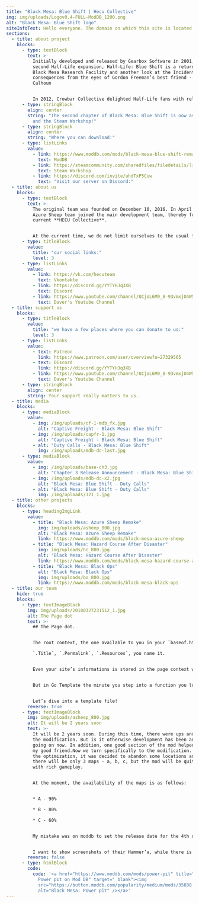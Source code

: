 ```yaml
---
title: "Black Mesa: Blue Shift | Hecu Collective"
img: img/uploads/Logov0.4-FULL-ModDB_1200.png
alt: "Black Mesa: Blue Shift logo"
siteInfoText: Hello everyone. The domain on which this site is located expires on 03/15/22. From 16.03 the site will be available at <a href="https://mdl95r.github.io/bshift/" title="https://mdl95r.github.io/bshift/"><strong>https://mdl95r.github.io/bshift/</strong></a>
sections:
  - title: about project
    blocks:
      - type: textBlock
        text: >-
          Initially developed and released by Gearbox Software in 2001, the
          second Half-Life expansion, Half-Life: Blue Shift is a return to the
          Black Mesa Research Facility and another look at the Incident’s
          consequences from the eyes of Gordon Freeman’s best friend - Barney
          Calhoun


          In 2012, Crowbar Collective delighted Half-Life fans with release of Black Mesa, a Half-Life remake, however there are still no remakes for the expansions. This is where we are come in. HECU Collective is developing Black Mesa: Blue Shift - a free remake using Black Mesa assets. We are trying to stay as close to the original Blue Shift as possible, while also trying to make it feel like Black Mesa. Our mod will be releasing partially, chapter by chapter, so those who aren't patient for the full release will have something to play!
      - type: stringBlock
        align: center
        string: "The second chapter of Black Mesa: Blue Shift is now available on ModDB
          and the Steam Workshop!"
      - type: stringBlock
        align: center
        string: "Where you can download:"
      - type: listLinks
        value:
          - link: https://www.moddb.com/mods/black-mesa-blue-shift-remake/news/chapter-2-insecurity-release
            text: ModDB
          - link: https://steamcommunity.com/sharedfiles/filedetails/?id=2424633574
            text: Steam Workshop
          - link: https://discord.com/invite/uhdTxP5Cuw
            text: "Visit our server on Discord:"
  - title: about us
    blocks:
      - type: textBlock
        text: >-
          The original team was founded on December 10, 2016. In April 2018, the
          Azure Sheep team joined the main development team, thereby forming the
          current **HECU Collective**.


          At the current time, we do not limit ourselves to the usual framework and can post both a trailer for a new game/mod on the Source engine, and interesting news from the world of half-life and other games from Valve.
      - type: titleBlock
        value:
          title: "our social links:"
          level: 3
      - type: listLinks
        value:
          - link: https://vk.com/hecuteam
            text: Vkontakte
          - link: https://discord.gg/YYTYHJq3XB
            text: Discord
          - link: https://www.youtube.com/channel/UCjoL6M9_8-93vmxjO4W5R9w
            text: Daver's Youtube Channel
  - title: support us
    blocks:
      - type: titleBlock
        value:
          title: "we have a few places where you can donate to us:"
          level: 3
      - type: listLinks
        value:
          - text: Patreon
            link: https://www.patreon.com/user/overview?u=27329565
          - text: Discord
            link: https://discord.gg/YYTYHJq3XB
          - link: https://www.youtube.com/channel/UCjoL6M9_8-93vmxjO4W5R9w
            text: Daver's Youtube Channel
      - type: stringBlock
        align: center
        string: Your support really matters to us.
  - title: media
    blocks:
      - type: mediaBlock
        value:
          - img: /img/uploads/cf-1-mdb_fx.jpg
            alt: "Captive Freight - Black Mesa: Blue Shift"
          - img: /img/uploads/capfr-1.jpg
            alt: "Captive Freight - Black Mesa: Blue Shift"
          - alt: "Duty Calls - Black Mesa: Blue Shift"
            img: /img/uploads/mdb-dc-last.jpg
      - type: mediaBlock
        value:
          - img: /img/uploads/base-ch3.jpg
            alt: "Chapter 3 Release Announcement - Black Mesa: Blue Shift"
          - img: /img/uploads/mdb-dc-x2.jpg
            alt: "Black Mesa: Blue Shift - Duty Calls"
          - alt: "Black Mesa: Blue Shift - Duty Calls"
            img: /img/uploads/321_1.jpg
  - title: other projects
    blocks:
      - type: headingImgLink
        value:
          - title: "Black Mesa: Azure Sheep Remake"
            img: img/uploads/asheep_800.jpg
            alt: "Black Mesa: Azure Sheep Remake"
            link: https://www.moddb.com/mods/black-mesa-azure-sheep
          - title: "Black Mesa: Hazard Сourse After Disaster"
            img: img/uploads/hc_800.jpg
            alt: "Black Mesa: Hazard Сourse After Disaster"
            link: https://www.moddb.com/mods/black-mesa-hazard-course-after-disaster
          - title: "Black Mesa: Black Ops"
            alt: "Black Mesa: Black Ops"
            img: img/uploads/bo_800.jpg
            link: https://www.moddb.com/mods/black-mesa-black-ops
  - title: our team
    hide: true
    blocks:
      - type: textImageBlock
        img: img/uploads/20180327231512_1.jpg
        alt: The Page dot
        text: >-
          ## The Page dot.


          The root context, the one available to you in your `baseof.html` and layouts will always be the Page context. Basically everything you need to build this page is in that dot.\

          `.Title`, `.Permalink`, `.Resources`, you name it.


          Even your site’s informations is stored in the page context with `.Site` ready for the taking.


          But in Go Template the minute you step into a function you lose that context as your precious dot or context is replaced by the function’s own… dot.


          Let’s dive into a template file!
        reverse: true
      - type: textImageBlock
        img: img/uploads/asheep_800.jpg
        alt: It will be 2 years soon
        text: >-
          It will be 2 years soon. During this time, there were ups and downs of
          the modification. But is it otherwise development has been and is
          going on now. In addition, one good section of the mod helped me make
          my good friend.Now we turn specifically to the modification. During
          the optimization, it was decided to abandon some locations and thus
          there will be only 3 maps - a, b, c, but the mod will be quite large,
          with rich gameplay.


          At the moment, the availability of the maps is as follows:


          * A - 90%

          * B - 80%

          * C - 60%


          My mistake was on moddb to set the release date for the 4th quarter of 2019. Obviously, development will flow into 2020. So, while the status is “To be announced”


          I want to show screenshots of their Hammer’a, while there is no way to get a good picture. But testing passes, albeit without light with fullbright’s))
        reverse: false
      - type: htmlBlock
        code:
          code: '<a href="https://www.moddb.com/mods/power-pit" title="View Black Mesa:
            Power pit on Mod DB" target="_blank"><img
            src="https://button.moddb.com/popularity/medium/mods/35838.png"
            alt="Black Mesa: Power pit" /></a>'
---
```

